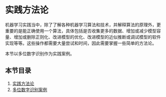 # 实践方法论

机器学习实践当中，除了了解各种机器学习算法和技术，并解释算法的原理外，更重要的是能正确使用一个算法，具体包括是否收集更多的数据、增加或减少模型容量、增加或删除正则化、改进模型的优化、改进模型的近似推断或调试模型的软件实现等等。这些操作都需要大量尝试和时间，因此需要掌握一些简单的方法论。

本节以多位数字识别作为实践案例。

## 本节目录
1. [实践方法论](./src/Practical-Methodology.ipynb)
1. [多位数字识别案例](./src/SVHN.ipynb)

